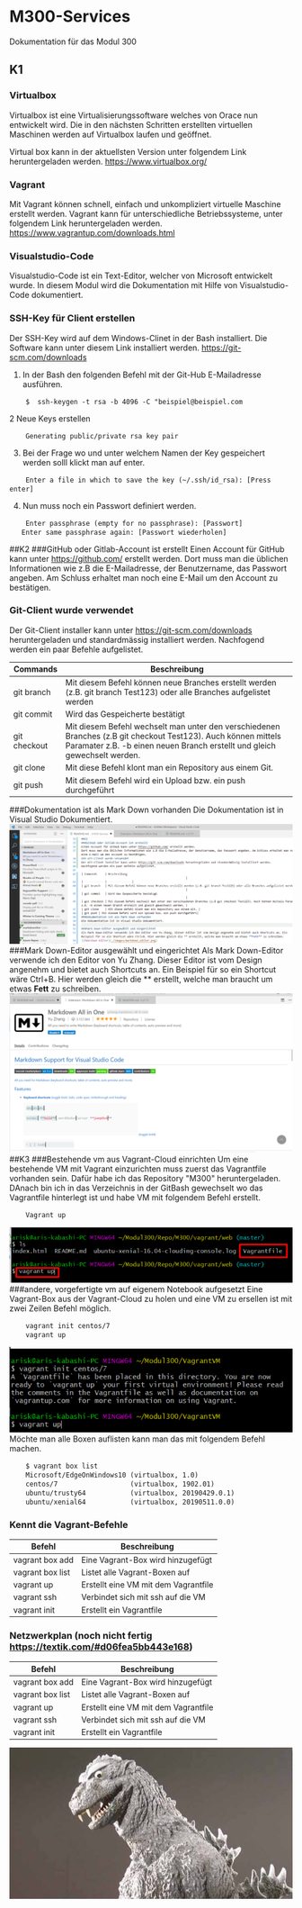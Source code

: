 # M300-Services
Dokumentation für das Modul 300

## K1
### Virtualbox
Virtualbox ist eine Virtualisierungssoftware welches von Orace nun entwickelt wird. Die in den nächsten Schritten erstellten virtuellen Maschinen werden auf Virtualbox laufen und geöffnet.

Virtual box kann in der aktuellsten Version unter folgendem Link heruntergeladen werden. 
https://www.virtualbox.org/

### Vagrant
Mit Vagrant können schnell, einfach und unkompliziert virtuelle Maschine erstellt werden. 
Vagrant kann für unterschiedliche Betriebssysteme, unter folgendem Link heruntergeladen werden.
https://www.vagrantup.com/downloads.html

### Visualstudio-Code
Visualstudio-Code ist ein Text-Editor, welcher von Microsoft entwickelt wurde.
In diesem Modul wird die Dokumentation mit Hilfe von Visualstudio-Code dokumentiert. 

### SSH-Key für Client erstellen
Der SSH-Key wird auf dem Windows-Clinet in der Bash installiert. Die Software kann unter diesem Link installiert werden. https://git-scm.com/downloads

1. In der Bash den folgenden Befehl mit der Git-Hub E-Mailadresse ausführen.
```
    $  ssh-keygen -t rsa -b 4096 -C "beispiel@beispiel.com
```
2 Neue Keys erstellen
```
    Generating public/private rsa key pair
```
3. Bei der Frage wo und unter welchem Namen der Key gespeichert werden solll klickt man auf enter.
```
    Enter a file in which to save the key (~/.ssh/id_rsa): [Press enter]
```
4. Nun muss noch ein Passwort definiert werden. 
```
    Enter passphrase (empty for no passphrase): [Passwort]
   Enter same passphrase again: [Passwort wiederholen]
```


##K2
###GitHub oder Gitlab-Account ist erstellt
Einen Account für GitHub kann unter https://github.com/ erstellt werden.
Dort muss man die üblichen Informationen wie z.B die E-Mailadresse, der Benutzername, das Passwort angeben. Am Schluss erhaltet man noch eine E-Mail um den Account zu bestätigen.
### Git-Client wurde verwendet
Der Git-Client installer kann unter https://git-scm.com/downloads heruntergeladen und standardmässig installiert werden.
Nachfogend werden ein paar Befehle aufgelistet.

| Commands     | Beschreibung                                                                                                                                                                                |
| ------------ | -------------- |
| git branch   | Mit diesem Befehl können neue Branches erstellt werden (z.B. git branch Test123) oder alle Branches aufgelistet werden                                                                      |
| git commit   | Wird das Gespeicherte bestätigt                                                                                                                                                             |
| git checkout | Mit diesem Befehl wechselt man unter den verschiedenen Branches (z.B git checkout Test123). Auch können mittels Paramater z.B. -b einen neuen Branch erstellt und gleich gewechselt werden. |
| git clone    | Mit diese Befehl klont man ein Repository aus einem Git. |
| git push | Mit diesem Befehl wird ein Upload bzw. ein push durchgeführt|                                                           
###Dokumentation ist als Mark Down vorhanden
Die Dokumentation ist in Visual Studio Dokumentiert. 
![Makrdown Editor](./images/markdown_documentation.png)
###Mark Down-Editor ausgewählt und eingerichtet
Als Mark Down-Editor verwende ich den Editor von Yu Zhang. Dieser Editor ist vom Design angenehm und bietet auch Shortcuts an. Ein Beispiel für so ein Shortcut wäre Ctrl+B. Hier werden gleich die ** erstellt, welche man braucht um etwas **Fett** zu schreiben. 
![Makrdown Editor](./images/markdown_editor.png)
##K3
###Bestehende vm aus Vagrant-Cloud einrichten
Um eine bestehende VM mit Vagrant einzurichten muss zuerst das Vagrantfile vorhanden sein. Dafür habe ich das Repository "M300" heruntergeladen. DAnach bin ich in das Verzeichnis in der GitBash gewechselt wo das Vagrantfile hinterlegt ist und habe VM mit folgendem Befehl erstellt.
```
    Vagrant up
```
![bestehende VM](./images/bestehende_vm_vagrant.png)
###andere, vorgefertigte vm auf eigenem Notebook aufgesetzt
Eine Vagrant-Box aus der Vagrant-Cloud zu holen und eine VM zu ersellen ist mit zwei Zeilen Befehl möglich. 
```
    vagrant init centos/7
    vagrant up
```
![Cent OS mit Vagrant](./images/vagrant_init_centos.png)
Möchte man alle Boxen auflisten kann man das mit folgendem Befehl machen. 
```
    $ vagrant box list
    Microsoft/EdgeOnWindows10 (virtualbox, 1.0)
    centos/7                  (virtualbox, 1902.01)
    ubuntu/trusty64           (virtualbox, 20190429.0.1)
    ubuntu/xenial64           (virtualbox, 20190511.0.0)
```
### Kennt die Vagrant-Befehle
| Befehl           | Beschreibung                         |
|------------------|--------------------------------------|
| vagrant box add  | Eine Vagrant-Box wird hinzugefügt    |
| vagrant box list | Listet alle Vagrant-Boxen auf        |
| vagrant up       | Erstellt eine VM mit dem Vagrantfile |
| vagrant ssh      | Verbindet sich mit ssh auf die VM    |
| vagrant init     | Erstellt ein Vagrantfile             |

### Netzwerkplan (noch nicht fertig https://textik.com/#d06fea5bb443e168)
| Befehl           | Beschreibung                         |
|------------------|--------------------------------------|
| vagrant box add  | Eine Vagrant-Box wird hinzugefügt    |
| vagrant box list | Listet alle Vagrant-Boxen auf        |
| vagrant up       | Erstellt eine VM mit dem Vagrantfile |
| vagrant ssh      | Verbindet sich mit ssh auf die VM    |
| vagrant init     | Erstellt ein Vagrantfile             |



![godzilla.jpg](./images/godzilla.jpg)
